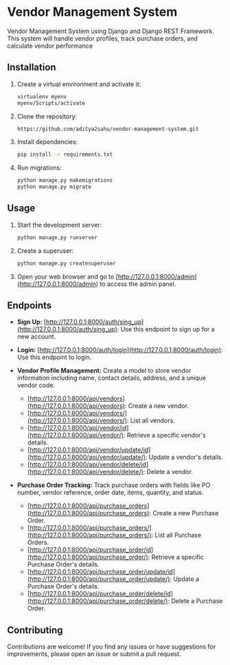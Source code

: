 # Vendor Management System

Vendor Management System using Django and Django REST Framework. This system will handle vendor profiles, track purchase orders, and calculate vendor performance

## Installation

1. Create a virtual environment and activate it:
   ```bash
   virtualenv myenv
   myenv/Scripts/activate
   ```
2. Clone the repository:

    ```bash
    https://github.com/aditya2sahu/vendor-management-system.git
    ```
3. Install dependencies:
   ```bash
   pip install -r requirements.txt
   ```

4. Run migrations:
   ```bash
   python manage.py makemigrations
   python manage.py migrate
   ```

## Usage

1. Start the development server:
   ```bash
   python manage.py runserver
   ```
3. Create a superuser:
   ```bash
   python manage.py createsuperuser
   ```
5. Open your web browser and go to [http://127.0.0.1:8000/admin](http://127.0.0.1:8000/admin) to access the admin panel.

## Endpoints

- **Sign Up:**
    [http://127.0.0.1:8000/auth/sing_up](http://127.0.0.1:8000/auth/sing_up): Use this endpoint to sign up for a new account.

- **Login:**
   [http://127.0.0.1:8000/auth/login](http://127.0.0.1:8000/auth/login): Use this endpoint to login.

- **Vendor Profile Management:**
  Create a model to store vendor information including name, contact details, address, and a unique vendor code.
     - [http://127.0.0.1:8000/api/vendors](http://127.0.0.1:8000/api/vendors): Create a new vendor.
     - [http://127.0.0.1:8000/api/vendors/](http://127.0.0.1:8000/api/vendors/): List all vendors.
     - [http://127.0.0.1:8000/api/vendor/id](http://127.0.0.1:8000/api/vendor/): Retrieve a specific vendor's details.
     - [http://127.0.0.1:8000/api/vendor/update/id](http://127.0.0.1:8000/api/vendor/update/): Update a vendor's details.
     - [http://127.0.0.1:8000/api/vendor/delete/id](http://127.0.0.1:8000/api/vendor/delete/): Delete a vendor.

- **Purchase Order Tracking:**
  Track purchase orders with fields like PO number, vendor reference, order date, items, quantity, and status.
     - [http://127.0.0.1:8000/api/purchase_orders](http://127.0.0.1:8000/api/purchase_orders): Create a new Purchase Order.
     - [http://127.0.0.1:8000/api/purchase_orders/](http://127.0.0.1:8000/api/purchase_orders/): List all Purchase Orders.
     - [http://127.0.0.1:8000/api/purchase_order/id](http://127.0.0.1:8000/api/purchase_order/): Retrieve a specific Purchase Order's details.
     - [http://127.0.0.1:8000/api/purchase_order/update/id](http://127.0.0.1:8000/api/purchase_order/update/): Update a Purchase Order's details.
     - [http://127.0.0.1:8000/api/purchase_order/delete/id](http://127.0.0.1:8000/api/purchase_order/delete/): Delete a Purchase Order.

## Contributing
Contributions are welcome! If you find any issues or have suggestions for improvements, please open an issue or submit a pull request.
